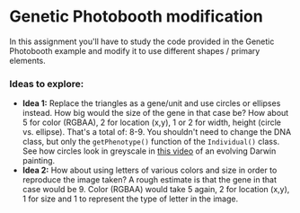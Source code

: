 # Genetic Photobooth modification
In this assignment you'll have to study the code provided in the Genetic Photobooth example and modify it to use different shapes / primary elements.

### Ideas to explore:
* __Idea 1:__ Replace the triangles as a gene/unit and use circles or ellipses instead. How big would the size of the gene in that case be? How about 5 for color (RGBAA), 2 for location (x,y), 1 or 2 for width, height (circle vs. ellipse). That's a total of: 8-9. You shouldn't need to change the DNA class, but only the `getPhenotype()` function of the `Individual()` class. See how circles look in greyscale in [this video](https://www.youtube.com/watch?v=dO05XcXLxGs) of an evolving Darwin painting.
* __Idea 2:__ How about using letters of various colors and size in order to reproduce the image taken? A rough estimate is that the gene in that case would be 9. Color (RGBAA) would take 5 again, 2 for location (x,y), 1 for size and 1 to represent the type of letter in the image.
